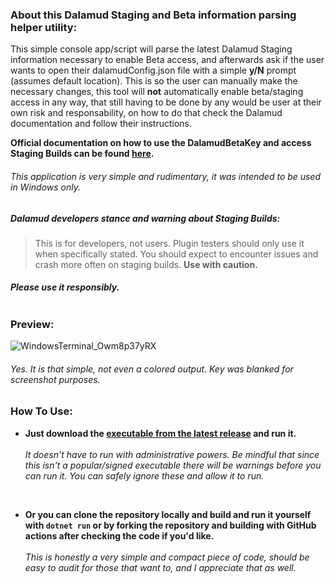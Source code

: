 ### About this Dalamud Staging and Beta information parsing helper utility:

This simple console app/script will parse the latest Dalamud Staging information necessary to enable Beta access, and afterwards ask if the user wants to open their dalamudConfig.json file with a simple **y/N** prompt (assumes default location). This is so the user can manually make the necessary changes, this tool will **not** automatically enable beta/staging access in any way, that still having to be done by any would be user at their own risk and responsability, on how to do that check the Dalamud documentation and follow their instructions.

**Official documentation on how to use the DalamudBetaKey and access Staging Builds can be found <a href="https://goatcorp.github.io/faq/dalamud_troubleshooting.html#:~:text=Go%20to%20%25AppData%25%5CXIVLauncher,quotes)%20to%20disable%20Dalamud%20Staging.">here</a>.**




###### This application is very simple and rudimentary, it was intended to be used in Windows only.

##### Dalamud developers stance and warning about Staging Builds:
> This is for developers, not users. Plugin testers should only use it when specifically stated. You should expect to encounter issues and crash more often on staging builds. **Use with caution.**
##### Please use it responsibly. <br> <br>


### Preview:
![WindowsTerminal_Owm8p37yRX](https://user-images.githubusercontent.com/39604793/226851797-94ac6563-f9f1-45b7-a15e-d12ac96f0535.png)
###### *Yes. It is that simple, not even a colored output. Key was blanked for screenshot purposes.*

### How To Use:
* **Just download the [executable from the latest release](https://github.com/Spacellary/Dalamud-Beta-Key-Parser-For-Staging-Builds/releases/latest) and run it.**
<br> <br> *It doesn't have to run with administrative powers. Be mindful that since this isn't a popular/signed executable there will be warnings before you can run it.*
*You can safely ignore these and allow it to run.*

<br>

* **Or you can clone the repository locally and build and run it yourself with `dotnet run` or by forking the repository and building with GitHub actions after checking the code if you'd like.**
<br> <br> *This is honestly a very simple and compact piece of code, should be easy to audit for those that want to, and I appreciate that as well.*
